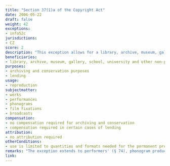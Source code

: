 ```yaml
---
title: "Section 37(1)a of the Copyright Act"
date: 2006-05-22 
draft: false
weight: 42
exceptions:
- info52c
jurisdictions:
- CZ
score: 2
description: "This exception allows for a library, archive, museum, gallery, school, university and other non-profit school-related and educational establishment to make a reproduction of a work for its own archiving and conservation purposes, in the quantities and formats needed for the permanent preservation of the work, and if such a reproduction does not serve any direct or indirect economic or commercial purpose. It also allows for reproductions works whose reproduction has been damaged or lost, provided that it is possible to verify with the exertion of reasonable effort that it is not being offered for sale, or a print reproduction of a minor part of the work, if such part has been damaged or lost, or in order to be lended." 
beneficiaries:
- library, archive, museum, gallery, school, university and other non-profit school-related and educational establishment
purposes: 
- archiving and conservation purposes
- lending
usage:
- reproduction
subjectmatter:
- works
- performances
- phonograms
- film fixations
- broadcasts
compensation:
- no compensation required for archiving and conservation
- compensation required in certain cases of lending
attribution: 
- no attribution required
otherConditions: 
- use is limited to quantities and formats needed for the permanent preservation of the work and subsequent reproduction under the exception is allowed only when the initial copy is damaged or lost
remarks: "The exception extends to performers' (§ 74), phonogram producers' (§ 78), film producers' (§ 82) and broadcasters' (§ 86) rights."
link: 
---
```

